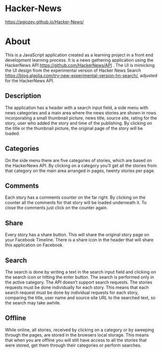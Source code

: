 # Hacker-News
https://agjozev.github.io/Hacker-News/

# About
This is a JavaScript application created as a learning project  in a front end development learning process.
It is a news gathering application using the HackerNews API https://github.com/HackerNews/API .
The UI is mimicking the UI design from the experimental version of Hacker News Search https://blog.algolia.com/try-new-experimental-version-hn-search/, adjusted for the HackerNews API.

## Description
The application has a header with a search input field, a side menu with news categories and a main area where the news stories are shown in rows incorporating a small thumbnail picture, news title, source site, rating for the story, user who added the story and time of the publishing.
By clicking on the title or the thumbnail picture, the original page of the story will be loaded. 

## Categories
On the side menu there are five categories of stories, which are based on the HackerNews API.
By clicking on a category you’ll get all the stories from that category on the main area arranged in pages, twenty stories per page. 

## Comments
Each story has a comments counter on the far right. 
By clicking on the counter all the comments for that story will be loaded underneath it.
To close the comments just click on the counter again.

## Share
Every story has a share button. This will share the original story page on your Facebook Timeline. There is a share icon in the header that will share this application on Facebook.

## Search
The search is done by writing a text in the search input field and clicking on the search icon or hitting the enter button. The search is performed only in the active category.
The API doesn’t support search requests. The stories requests must be done individually for each story. This means that each search request must be done by individual requests for each story, comparing the title, user name and source site URL to the searched text, so the search may take awhile.

## Offline 
While online, all stories, received by clicking on a category or by sweeping through the pages, are stored in the browsers local storage. This means that when you are offline you will still have access to all the stories that were stored, get them through their categories or perform searches.  

